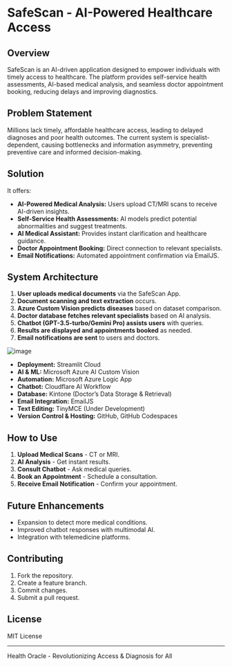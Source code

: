 # SafeScan - AI-Powered Healthcare Access

## Overview
SafeScan is an AI-driven application designed to empower individuals with timely access to healthcare. The platform provides self-service health assessments, AI-based medical analysis, and seamless doctor appointment booking, reducing delays and improving diagnostics.

## Problem Statement
Millions lack timely, affordable healthcare access, leading to delayed diagnoses and poor health outcomes. The current system is specialist-dependent, causing bottlenecks and information asymmetry, preventing preventive care and informed decision-making.

## Solution
It offers:
- **AI-Powered Medical Analysis:** Users upload CT/MRI scans to receive AI-driven insights.
- **Self-Service Health Assessments:** AI models predict potential abnormalities and suggest treatments.
- **AI Medical Assistant:** Provides instant clarification and healthcare guidance.
- **Doctor Appointment Booking:** Direct connection to relevant specialists.
- **Email Notifications:** Automated appointment confirmation via EmailJS.

## System Architecture
1. **User uploads medical documents** via the SafeScan App.
2. **Document scanning and text extraction** occurs.
3. **Azure Custom Vision predicts diseases** based on dataset comparison.
4. **Doctor database fetches relevant specialists** based on AI analysis.
5. **Chatbot (GPT-3.5-turbo/Gemini Pro) assists users** with queries.
6. **Results are displayed and appointments booked** as needed.
7. **Email notifications are sent** to users and doctors.

  ![image](https://github.com/user-attachments/assets/7798f905-f56f-495e-8025-1e30128bdfae)

- **Deployment:** Streamlit Cloud
- **AI & ML:** Microsoft Azure AI Custom Vision
- **Automation:** Microsoft Azure Logic App
- **Chatbot:** Cloudflare AI Workflow
- **Database:** Kintone (Doctor’s Data Storage & Retrieval)
- **Email Integration:** EmailJS
- **Text Editing:** TinyMCE (Under Development)
- **Version Control & Hosting:** GitHub, GitHub Codespaces

## How to Use
1. **Upload Medical Scans** - CT or MRI.
2. **AI Analysis** - Get instant results.
3. **Consult Chatbot** - Ask medical queries.
4. **Book an Appointment** - Schedule a consultation.
5. **Receive Email Notification** - Confirm your appointment.

## Future Enhancements
- Expansion to detect more medical conditions.
- Improved chatbot responses with multimodal AI.
- Integration with telemedicine platforms.

## Contributing
1. Fork the repository.
2. Create a feature branch.
3. Commit changes.
4. Submit a pull request.

## License
MIT License

---
Health Oracle - Revolutionizing Access & Diagnosis for All

